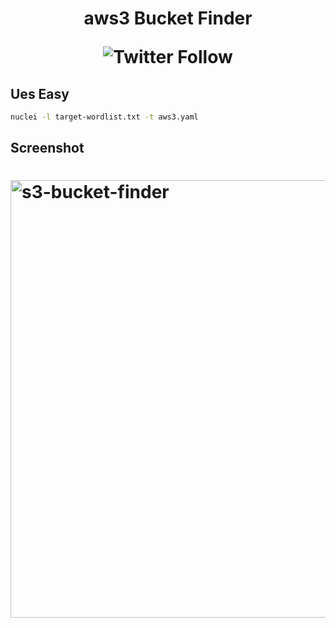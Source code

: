 <h1 align="center" color="green">
aws3 Bucket Finder
<p align="center" >
<img alt="Twitter Follow" src="https://img.shields.io/twitter/follow/techghoshal?style=social">
</p>
</h1>

## Ues Easy

```bash
nuclei -l target-wordlist.txt -t aws3.yaml 
```

## Screenshot

<h1 align="left">
  <img src="https://github-production-user-asset-6210df.s3.amazonaws.com/85815644/238631984-0697e06d-2cee-4b7f-ab62-14aa41136374.png" alt="s3-bucket-finder" width="700px"></a>
  <br>
</h1>
